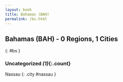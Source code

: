 ```yaml
---
layout: book
title: Bahamas (BAH)
permalink: /bs.html
---
```


## Bahamas (BAH) - 0 Regions, 1 Cities
{: #bs }





### Uncategorized _(1)_{:.count}


Nassau  {: .city #nassau } <br>


 
